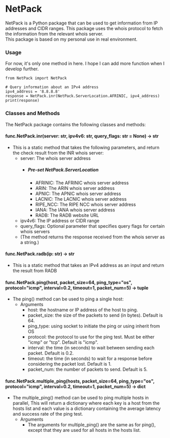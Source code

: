 # NetPack
NetPack is a Python package that can be used to get information from IP addresses and CIDR ranges. This package uses the whois protocol to fetch the information from the relevant whois server.\
This package is based on my personal use in real environment.

### Usage
For now, it's only one method in here. I hope I can add more function when I develop further.
```
from NetPack import NetPack

# Query information about an IPv4 address
ipv4_address = '8.8.8.8'
response = NetPack.inr(NetPack.ServerLocation.AFRINIC, ipv4_address)
print(response)
```

### Classes and Methods
The NetPack package contains the following classes and methods:


#### func.NetPack.inr(server: str, ipv4v6: str, query_flags: str = None) -> str
* This is a static method that takes the following parameters, and return the check result from the INR whois server:
    * server: The whois server address
      * ##### Pre-set NetPack.ServerLocation
          * AFRINIC: The AFRINIC whois server address
          * ARIN: The ARIN whois server address
          * APNIC: The APNIC whois server address
          * LACNIC: The LACNIC whois server address
          * RIPE_NCC: The RIPE NCC whois server address
          * IANA: The IANA whois server address
          * RADB: The RADB website URL
    * ipv4v6: The IP address or CIDR range
    * query_flags: Optional parameter that specifies query flags for certain whois servers
    * (The method returns the response received from the whois server as a string.)

#### func.NetPack.radb(ip: str) -> str
* This is a static method that takes an IPv4 address as an input and return the result from RADB

#### func.NetPack.ping(host, packet_size=64, ping_type="os", protocol="icmp", interval=0.2, timeout=1, packet_num=5) -> tuple
* The ping() method can be used to ping a single host:
    * Arguments
        * host: the hostname or IP address of the host to ping.
        * packet_size: the size of the packets to send (in bytes). Default is 64.
        * ping_type: using socket to initiate the ping or using inherit from OS
        * protocol: the protocol to use for the ping test. Must be either "icmp" or "tcp". Default is "icmp".
        * interval: the time (in seconds) to wait between sending each packet. Default is 0.2.
        * timeout: the time (in seconds) to wait for a response before considering the packet lost. Default is 1.
        * packet_num: the number of packets to send. Default is 5.

#### func.NetPack.multiple_ping(hosts, packet_size=64, ping_type="os", protocol="icmp", interval=0.2, timeout=1, packet_num=5) -> dict
* The multiple_ping() method can be used to ping multiple hosts in parallel, This will return a dictionary where each key is a host from the hosts list and each value is a dictionary containing the average latency and success rate of the ping test.
    * Arguments
        * The arguments for multiple_ping() are the same as for ping(), except that they are used for all hosts in the hosts list.